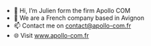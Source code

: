 - 👋 Hi, I’m Julien form the firm Apollo COM
- 👀 We are a French company based in Avignon
- 📫 Contact me on contact@apollo-com.fr
- 🌐 Visit www.apollo-com.fr

<!---
Apollo-com/Apollo-com is a ✨ special ✨ repository because its `README.md` (this file) appears on your GitHub profile.
You can click the Preview link to take a look at your changes.
--->

